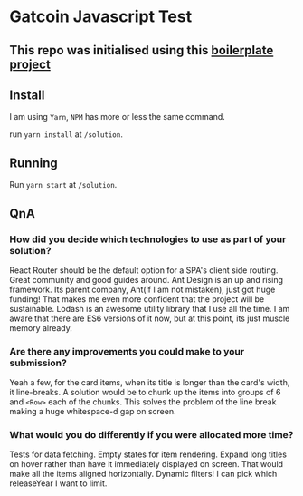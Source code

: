 # Gatcoin Javascript Test

## This repo was initialised using this [boilerplate project](https://github.com/ant-design/create-react-app-antd)

## Install
I am using `Yarn`, `NPM` has more or less the same command.

run `yarn install` at `/solution`.

## Running
Run `yarn start` at `/solution`.

## QnA

### How did you decide which technologies to use as part of your solution?
React Router should be the default option for a SPA's client side routing. Great community and good guides around.
Ant Design is an up and rising framework. Its parent company, Ant(if I am not mistaken), just got
huge funding! That makes me even more confident that the project will be sustainable.
Lodash is an awesome utility library that I use all the time. I am aware that there are ES6 versions of it now,
but at this point, its just muscle memory already.

### Are there any improvements you could make to your submission?
Yeah a few, for the card items, when its title is longer than the card's width, it line-breaks.
A solution would be to chunk up the items into groups of 6 and `<Row>` each of the chunks.
This solves the problem of the line break making a huge whitespace-d gap on screen.

### What would you do differently if you were allocated more time?
Tests for data fetching. Empty states for item rendering. Expand long titles on hover rather than have it immediately displayed on screen.
That would make all the items aligned horizontally.
Dynamic filters! I can pick which releaseYear I want to limit.